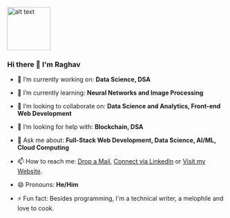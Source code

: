 <img src="https://github.com/raghavk16/raghavk16/blob/master/giphy.webp" alt="alt text" width="100" height="100" />


### Hi there 👋 I'm Raghav

<!--
**RaghavK16/RaghavK16** is a ✨ _special_ ✨ repository because its `README.md` (this file) appears on your GitHub profile. -->

- 🔭 I’m currently working on: **Data Science, DSA**

- 🌱 I’m currently learning: **Neural Networks and Image Processing**

- 👯 I’m looking to collaborate on: **Data Science and Analytics, Front-end Web Development**

- 🤔 I’m looking for help with: **Blockchain, DSA**

- 💬 Ask me about: **Full-Stack Web Development, Data Science, AI/ML, Cloud Computing**

- 📫 How to reach me: [Drop a Mail](mailto:raghavkhullar16@gmail.com), [Connect via LinkedIn](www.linkedin.com/in/raghav-khullar) or [Visit my Website](https://raghavk16.github.io/).

- 😄 Pronouns: **He/Him**

- ⚡ Fun fact: Besides programming, I'm a technical writer, a melophile and love to cook.

